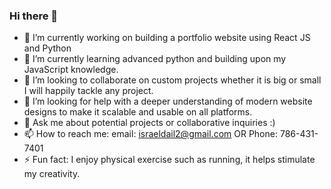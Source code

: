 ### Hi there 👋

- 🔭 I’m currently working on building a portfolio website using React JS and Python
- 🌱 I’m currently learning advanced python and building upon my JavaScript knowledge.
- 👯 I’m looking to collaborate on custom projects whether it is big or small I will happily tackle any project.
- 🤔 I’m looking for help with a deeper understanding of modern website designs to make it scalable and usable on all platforms.
- 💬 Ask me about potential projects or collaborative inquiries :)
- 📫 How to reach me: email: israeldail2@gmail.com OR Phone: 786-431-7401
- ⚡ Fun fact: I enjoy physical exercise such as running, it helps stimulate my creativity.

<!--
**israeldail/israeldail** is a ✨ _special_ ✨ repository because its `README.md` (this file) appears on your GitHub profile.

Here are some ideas to get you started:

- 🔭 I’m currently working on building a portfolio website using React JS and Python
- 🌱 I’m currently learning advanced python and building upon my JavaScript knowledge.
- 👯 I’m looking to collaborate on custom projects whether it is big or small I will happily tackle any project.
- 🤔 I’m looking for help with a deeper understanding of modern website designs to make it scalable and usable on all platforms.
- 💬 Ask me about potential projects or collaborative inquiries :)
- 📫 How to reach me: email: israeldail2@gmail.com OR Phone: 786-431-7401
- ⚡ Fun fact: I enjoy physical exercise such as running, it helps stimulate my creativity.
-->
